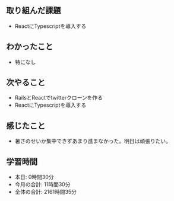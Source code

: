 ## 取り組んだ課題
- ReactにTypescriptを導入する
## わかったこと
- 特になし
## 次やること
- RailsとReactでtwitterクローンを作る
- ReactにTypescriptを導入する
## 感じたこと
- 暑さのせいか集中できずあまり進まなかった。明日は頑張りたい。
## 学習時間
- 本日: 0時間30分
- 今月の合計: 11時間30分
- 全体の合計: 2161時間35分
